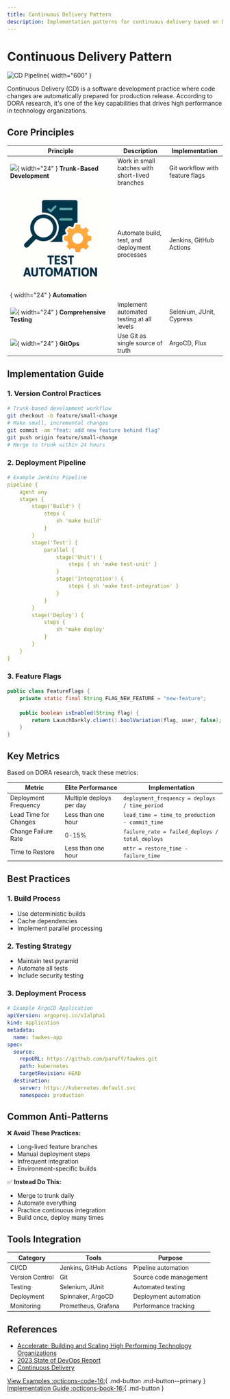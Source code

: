 ```yaml
---
title: Continuous Delivery Pattern
description: Implementation patterns for continuous delivery based on DORA research
---
```


# Continuous Delivery Pattern

![CD Pipeline](../assets/images/patterns/cd-pipeline.png){ width="600" }

Continuous Delivery (CD) is a software development practice where code changes are automatically prepared for production release. According to DORA research, it's one of the key capabilities that drives high performance in technology organizations.

## Core Principles

| Principle | Description | Implementation |
|-----------|-------------|----------------|
| ![](../assets/images/icons/trunk.png){ width="24" } **Trunk-Based Development** | Work in small batches with short-lived branches | Git workflow with feature flags |
| ![](../assets/images/icons/automation.png){ width="24" } **Automation** | Automate build, test, and deployment processes | Jenkins, GitHub Actions |
| ![](../assets/images/icons/testing.png){ width="24" } **Comprehensive Testing** | Implement automated testing at all levels | Selenium, JUnit, Cypress |
| ![](../assets/images/icons/gitops.png){ width="24" } **GitOps** | Use Git as single source of truth | ArgoCD, Flux |

## Implementation Guide

### 1. Version Control Practices

```bash
# Trunk-based development workflow
git checkout -b feature/small-change
# Make small, incremental changes
git commit -am "feat: add new feature behind flag"
git push origin feature/small-change
# Merge to trunk within 24 hours
```

### 2. Deployment Pipeline

```yaml
# Example Jenkins Pipeline
pipeline {
    agent any
    stages {
        stage('Build') {
            steps {
                sh 'make build'
            }
        }
        stage('Test') {
            parallel {
                stage('Unit') {
                    steps { sh 'make test-unit' }
                }
                stage('Integration') {
                    steps { sh 'make test-integration' }
                }
            }
        }
        stage('Deploy') {
            steps {
                sh 'make deploy'
            }
        }
    }
}
```

### 3. Feature Flags

```java
public class FeatureFlags {
    private static final String FLAG_NEW_FEATURE = "new-feature";
    
    public boolean isEnabled(String flag) {
        return LaunchDarkly.client().boolVariation(flag, user, false);
    }
}
```

## Key Metrics

Based on DORA research, track these metrics:

| Metric | Elite Performance | Implementation |
|--------|------------------|----------------|
| Deployment Frequency | Multiple deploys per day | `deployment_frequency = deploys / time_period` |
| Lead Time for Changes | Less than one hour | `lead_time = time_to_production - commit_time` |
| Change Failure Rate | 0-15% | `failure_rate = failed_deploys / total_deploys` |
| Time to Restore | Less than one hour | `mttr = restore_time - failure_time` |

## Best Practices

### 1. Build Process
- Use deterministic builds
- Cache dependencies
- Implement parallel processing

### 2. Testing Strategy
- Maintain test pyramid
- Automate all tests
- Include security testing

### 3. Deployment Process
```yaml
# Example ArgoCD Application
apiVersion: argoproj.io/v1alpha1
kind: Application
metadata:
  name: fawkes-app
spec:
  source:
    repoURL: https://github.com/paruff/fawkes.git
    path: kubernetes
    targetRevision: HEAD
  destination:
    server: https://kubernetes.default.svc
    namespace: production
```

## Common Anti-Patterns

❌ **Avoid These Practices:**
- Long-lived feature branches
- Manual deployment steps
- Infrequent integration
- Environment-specific builds

✅ **Instead Do This:**
- Merge to trunk daily
- Automate everything
- Practice continuous integration
- Build once, deploy many times

## Tools Integration

| Category | Tools | Purpose |
|----------|-------|---------|
| CI/CD | Jenkins, GitHub Actions | Pipeline automation |
| Version Control | Git | Source code management |
| Testing | Selenium, JUnit | Automated testing |
| Deployment | Spinnaker, ArgoCD | Deployment automation |
| Monitoring | Prometheus, Grafana | Performance tracking |

## References

- [Accelerate: Building and Scaling High Performing Technology Organizations](https://itrevolution.com/book/accelerate/)
- [2023 State of DevOps Report](https://dora.dev/)
- [Continuous Delivery](https://continuousdelivery.com/)

[View Examples :octicons-code-16:](../examples/continuous-delivery.md){ .md-button .md-button--primary }
[Implementation Guide :octicons-book-16:](../guides/cd-implementation.md){ .md-button }
